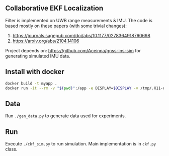 ## Collaborative EKF Localization 

Filter is implemented on UWB range measurements & IMU. The code is based mostly on these papers (with some trivial changes):

1. https://journals.sagepub.com/doi/abs/10.1177/0278364918760698
2. https://arxiv.org/abs/2104.14106

Project depends on: https://github.com/Aceinna/gnss-ins-sim for generating simulated IMU data.

## Install with docker

```bash
docker build -t myapp .
docker run -it --rm -v "$(pwd)":/app -e DISPLAY=$DISPLAY -v /tmp/.X11-unix:/tmp/.X11-unix --user=$(id -u) myapp
```

## Data

Run `./gen_data.py` to generate data used for experiments.

## Run

Execute `./ckf_sim.py` to run simulation. Main implementation is in `ckf.py` class.
